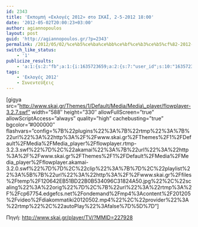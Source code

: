```yaml
---
id: 2343
title: 'Εκπομπή «Εκλογές 2012» στο ΣΚΑΪ, 2-5-2012 18:00'
date: '2012-05-02T20:00:23+03:00'
author: agiannopoulos
layout: post
guid: 'http://agiannopoulos.gr/?p=2343'
permalink: /2012/05/02/%ce%b5%ce%ba%ce%bb%ce%bf%ce%b3%ce%b5%cf%82-2012-%cf%83%cf%84%ce%bf-%cf%83%ce%ba%ce%b1%ce%b9/
switch_like_status:
    - '1'
publicize_results:
    - 'a:1:{s:2:"fb";a:1:{i:1635723659;a:2:{s:7:"user_id";s:10:"1635723659";s:7:"post_id";s:13:"3527334115471";}}}'
tags:
    - 'Εκλογές 2012'
    - Συνεντεύξεις
---
```


\[gigya src=”http://www.skai.gr/Themes/1/Default/Media/Media\_player/flowplayer-3.2.7.swf” width=”588″ height=”330″ allowFullScreen=”true” allowScriptAccess=”always” quality=”high” cachebusting=”true” bgcolor=”#000000″ flashvars=”config=%7B%22plugins%22%3A%7B%22rtmp%22%3A%7B%22url%22%3A%22http%3A%2F%2Fwww.skai.gr%2FThemes%2F1%2FDefault%2FMedia%2FMedia\_player%2Fflowplayer.rtmp-3.2.3.swf%22%7D%2C%22akamai%22%3A%7B%22url%22%3A%22http%3A%2F%2Fwww.skai.gr%2FThemes%2F1%2FDefault%2FMedia%2FMedia\_player%2Fflowplayer.akamai-3.2.0.swf%22%7D%7D%2C%22clip%22%3A%7B%7D%2C%22playlist%22%3A%5B%7B%22url%22%3A%22http%3A%2F%2Fwww.skai.gr%2Ffiles%2Ftemp%2F120642EB51BD22B0B534096C31824A50.jpg%22%2C%22scaling%22%3A%22orig%22%7D%2C%7B%22url%22%3A%22rtmp%3A%2F%2Fcp67754.edgefcs.net%2Fondemand%2Fmp4%3Acontent%2F201205%2Fvideo%2Fdiakommatiki20120502.mp4%22%2C%22provider%22%3A%22rtmp%22%2C%22autoPlay%22%3Afalse%7D%5D%7D”\]

Πηγή: <http://www.skai.gr/player/TV/?MMID=227928>